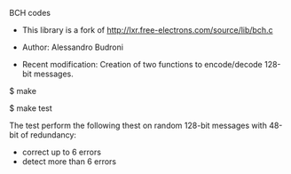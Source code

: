 BCH codes

 * This library is a fork of http://lxr.free-electrons.com/source/lib/bch.c
  
 * Author: Alessandro Budroni
 
 * Recent modification: Creation of two functions to encode/decode 128-bit messages.
 
 $ make

 $ make test

 The test perform the following thest on random 128-bit messages with 48-bit of redundancy:
 - correct up to 6 errors
 - detect more than 6 errors 
